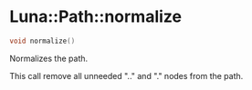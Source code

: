 # Luna::Path::normalize

```c++
void normalize()
```

Normalizes the path. 

This call remove all unneeded ".." and "." nodes from the path. 

